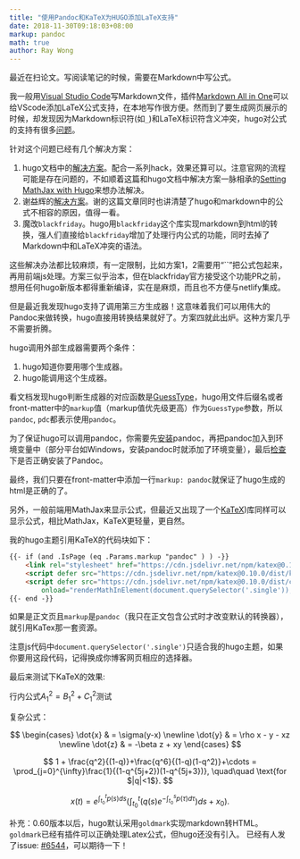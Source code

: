 ```yaml
---
title: "使用Pandoc和KaTeX为HUGO添加LaTeX支持"
date: 2018-11-30T09:18:03+08:00
markup: pandoc
math: true
author: Ray Wong
---
```


最近在扫论文。写阅读笔记的时候，需要在Markdown中写公式。

我一般用[Visual Studio Code](https://code.visualstudio.com/)写Markdown文件，插件[Markdown All in One](https://marketplace.visualstudio.com/items?itemName=yzhang.markdown-all-in-one)可以给VScode添加LaTeX公式支持，在本地写作很方便。然而到了要生成网页展示的时候，却发现因为Markdown标识符(如`_`)和LaTeX标识符含义冲突，hugo对公式的支持有很多[问题](https://gohugo.io/content-management/formats/#issues-with-markdown)。

针对这个问题已经有几个解决方案：

1. hugo文档中的[解决方案](https://gohugo.io/content-management/formats/#solution)。配合一系列hack，效果还算可以。注意官网的流程可能是存在问题的，不如顺着这篇和hugo文档中解决方案一脉相承的[Setting MathJax with Hugo](https://divadnojnarg.github.io/blog/mathjax/)来想办法解决。
2. 谢益辉的[解决方案](https://yihui.name/cn/2017/04/mathjax-markdown/)。谢的这篇文章同时也讲清楚了hugo和markdown中的公式不相容的原因，值得一看。
3. 魔改`blackfriday`。hugo用`blackfriday`这个库实现markdown到html的转换，强人们直接给`blackfriday`增加了处理行内公式的功能，同时去掉了Markdown中和LaTeX冲突的语法。

这些解决办法都比较麻烦，有一定限制，比如方案1，2需要用“``”把公式包起来，再用前端js处理。方案三似乎治本，但在blackfriday官方接受这个功能PR之前，想用任何hugo新版本都得重新编译，实在是麻烦，而且也不方便与netlify集成。

但是最近我发现hugo支持了调用第三方生成器！这意味着我们可以用伟大的Pandoc来做转换，hugo直接用转换结果就好了。方案四就此出炉。这种方案几乎不需要折腾。

hugo调用外部生成器需要两个条件：

1. hugo知道你要用哪个生成器。
2. hugo能调用这个生成器。

看文档发现hugo判断生成器的对应函数是[GuessType](https://github.com/gohugoio/hugo/blob/d970327d7b994b495ef3bb468c3e0599b0deef5a/helpers/general.go#L75)，hugo用文件后缀名或者front-matter中的`markup`值（markup值优先级更高）作为`GuessType`参数，所以`pandoc`, `pdc`都表示使用`pandoc`。

为了保证hugo可以调用pandoc，你需要先[安装](http://pandoc.org/installing.html)pandoc，再把pandoc加入到环境变量中（部分平台如Windows，安装pandoc时就添加了环境变量），最后[检查](http://pandoc.org/getting-started.html#step-2-open-a-terminal)下是否正确安装了Pandoc。

最终，我们只要在front-matter中添加一行`markup: pandoc`就保证了hugo生成的html是正确的了。

另外，一般前端用MathJax来显示公式，但最近又出现了一个[KaTeX](https://katex.org/))库同样可以显示公式，相比MathJax，KaTeX更轻量，更自然。

我的hugo主题引用KaTeX的代码块如下：

```HTML
{{- if (and .IsPage (eq .Params.markup "pandoc" ) ) -}}
    <link rel="stylesheet" href="https://cdn.jsdelivr.net/npm/katex@0.10.0/dist/katex.min.css" integrity="sha384-9eLZqc9ds8eNjO3TmqPeYcDj8n+Qfa4nuSiGYa6DjLNcv9BtN69ZIulL9+8CqC9Y" crossorigin="anonymous">
    <script defer src="https://cdn.jsdelivr.net/npm/katex@0.10.0/dist/katex.min.js" integrity="sha384-K3vbOmF2BtaVai+Qk37uypf7VrgBubhQreNQe9aGsz9lB63dIFiQVlJbr92dw2Lx" crossorigin="anonymous"></script>
    <script defer src="https://cdn.jsdelivr.net/npm/katex@0.10.0/dist/contrib/auto-render.min.js" integrity="sha384-kmZOZB5ObwgQnS/DuDg6TScgOiWWBiVt0plIRkZCmE6rDZGrEOQeHM5PcHi+nyqe" crossorigin="anonymous"
        onload="renderMathInElement(document.querySelector('.single'));"></script>
{{- end -}}
```

如果是正文页且`markup`是`pandoc`（我只在正文包含公式时才改变默认的转换器），就引用KaTex那一套资源。

注意js代码中`document.querySelector('.single')`只适合我的hugo主题，如果你要用这段代码，记得换成你博客网页相应的选择器。

最后来测试下KaTeX的效果:

行内公式$A^2_1 = B^2_1+C^2_1$测试

复杂公式：

$$
\begin{cases}
\dot{x} & = \sigma(y-x) \newline
\dot{y} & = \rho x - y - xz \newline
\dot{z} & = -\beta z + xy
\end{cases}
$$

$$
1 +  \frac{q^2}{(1-q)}+\frac{q^6}{(1-q)(1-q^2)}+\cdots =
    \prod_{j=0}^{\infty}\frac{1}{(1-q^{5j+2})(1-q^{5j+3})},
     \quad\quad \text{for $|q|<1$}.
$$

$$
x(t) = e^{\int_{t_0}^tp(s)ds}\Bigg(\int_{t_0}^t\Big(q(s)e^{-\int_{t_0}^sp(\tau)d\tau}\Big)ds + x_0\Bigg).
$$

补充：0.60版本以后，hugo默认采用`goldmark`实现markdown转HTML。`goldmark`已经有插件可以正确处理Latex公式，但hugo还没有引入。
已经有人发了issue: [#6544](https://github.com/gohugoio/hugo/issues/6544)，可以期待一下！
